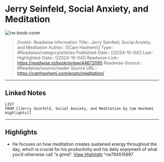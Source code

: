 # Jerry Seinfeld, Social Anxiety, and Meditation

![rw-book-cover](https://readwise-assets.s3.amazonaws.com/static/images/article1.be68295a7e40.png)
<br>
>[!note]- Readwise Information
>Title:: Jerry Seinfeld, Social Anxiety, and Meditation
>Author:: [[Cam Hashemi]]
>Type:: #Readwise/category/articles
>Published-Date:: [[2024-10-04]]
>Last-Highlighted-Date:: [[2024-10-04]]
>Readwise-Link:: https://readwise.io/bookreview/44672095
>Readwise-Source:: #Readwise/source/reader
>Source URL:: https://camhashemi.com/posts/meditation/
--- 

## Linked Notes
```dataview
LIST
FROM [[Jerry Seinfeld, Social Anxiety, and Meditation by Cam Hashemi Highlights]]
```

---

## Highlights
- He focuses on how meditation creates sustained energy throughout the day, which is crucial for his productivity and his daily enjoyment of what you’d otherwise call “a grind”. [View Highlight](https://readwise.io/open/794515997) ^rw794515997

